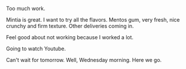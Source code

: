 Too much work.

Mintia is great. I want to try all the flavors. Mentos gum, very fresh, nice crunchy and firm texture. Other deliveries coming in.

Feel good about not working because I worked a lot.

Going to watch Youtube.

Can't wait for tomorrow. Well, Wednesday morning. Here we go.
